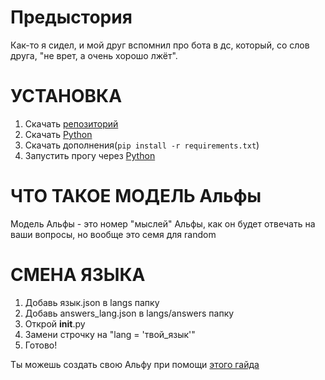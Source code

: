 # Предыстория

Как-то я сидел, и мой друг вспомнил про бота в дс, который, со слов друга, "не врет, а очень хорошо лжёт".

# УСТАНОВКА

1. Скачать [репозиторий](https://github.com/codeince/Alfa)
2. Скачать [Python](https://python.org/downloads)
3. Скачать дополнения(``pip install -r requirements.txt``)
4. Запустить прогу через [Python](https://python.org/downloads)

# ЧТО ТАКОЕ МОДЕЛЬ Альфы

Модель Альфы - это номер "мыслей" Альфы, как он будет отвечать на ваши вопросы, но вообще это семя для random


# СМЕНА ЯЗЫКА

1. Добавь язык.json в langs папку
2. Добавь answers_lang.json в langs/answers папку
3. Открой __init__.py
4. Замени строчку на "lang = 'твой_язык'"
5. Готово!

Ты можешь создать свою Альфу при помощи [этого гайда](https://github.com/codeince/Alfa/tree/main/.github/docs/langs/ru/CUSTOMPACK.md)
